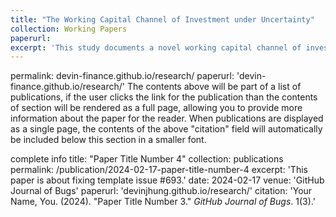 ```yaml
---
title: "The Working Capital Channel of Investment under Uncertainty"
collection: Working Papers
paperurl: 
excerpt: 'This study documents a novel working capital channel of investment under uncertainty, wherein uncertainty affects investment not through adjustment costs or irreversibility but through working capital and cash flows. The uncertainty comes from a prevalent supply chain phenomenon known as the bullwhip effect, where demand volatility is amplified upstream along the supply chain from retailers to raw materials suppliers.'
---
```


permalink: devin-finance.github.io/research/
paperurl: 'devin-finance.github.io/research/'
The contents above will be part of a list of publications, if the user clicks the link for the publication than the contents of section will be rendered as a full page, allowing you to provide more information about the paper for the reader. When publications are displayed as a single page, the contents of the above "citation" field will automatically be included below this section in a smaller font.

complete info
title: "Paper Title Number 4"
collection: publications
permalink: /publication/2024-02-17-paper-title-number-4
excerpt: 'This paper is about fixing template issue #693.'
date: 2024-02-17
venue: 'GitHub Journal of Bugs'
paperurl: 'devinjhung.github.io/research/'
citation: 'Your Name, You. (2024). &quot;Paper Title Number 3.&quot; <i>GitHub Journal of Bugs</i>. 1(3).'
